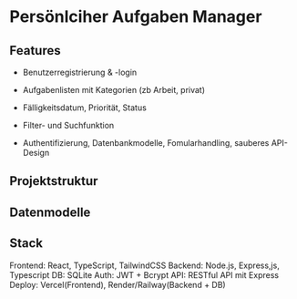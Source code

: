 # Persönlciher Aufgaben Manager

## Features
- Benutzerregistrierung & -login
- Aufgabenlisten mit Kategorien (zb Arbeit, privat)
- Fälligkeitsdatum, Priorität, Status
- Filter- und Suchfunktion


- Authentifizierung, Datenbankmodelle, Fomularhandling, sauberes API-Design

## Projektstruktur

## Datenmodelle

## Stack

Frontend: React, TypeScript, TailwindCSS
Backend: Node.js, Express,js, Typescript
DB: SQLite
Auth: JWT + Bcrypt
API: RESTful API mit Express
Deploy: Vercel(Frontend), Render/Railway(Backend + DB)

